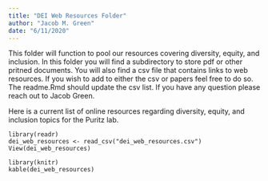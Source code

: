 ```yaml
---
title: "DEI Web Resources Folder"
author: "Jacob M. Green"
date: "6/11/2020"
---
```


This folder will function to pool our resources covering diversity, equity, and inclusion. In this folder you will find a subdirectory to store pdf or other pritned documents. You will also find a csv file that contains links to web resources. If you wish to add to either the csv or papers feel free to do so. The readme.Rmd should update the csv list. If you have any question please reach out to Jacob Green.

Here is a current list of online resources regarding diversity, equity, and inclusion topics for the Puritz lab.

```{r message=FALSE, warning=FALSE, include=FALSE}
library(readr)
dei_web_resources <- read_csv("dei_web_resources.csv")
View(dei_web_resources)
```

```{r echo=FALSE}
library(knitr)
kable(dei_web_resources)
```